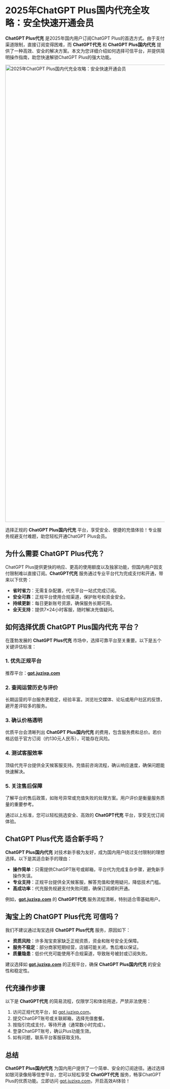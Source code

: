 # 2025年ChatGPT Plus国内代充全攻略：安全快速开通会员

**ChatGPT Plus代充** 是2025年国内用户订阅ChatGPT Plus的首选方式。由于支付渠道限制，直接订阅变得困难，而 **ChatGPT代充** 和 **ChatGPT Plus国内代充** 提供了一种高效、安全的解决方案。本文为您详细介绍如何选择可信平台，并提供简明操作指南，助您快速解锁ChatGPT Plus的强大功能。

<img width="2560" height="1440" alt="2025年ChatGPT Plus国内代充全攻略：安全快速开通会员" src="https://github.com/user-attachments/assets/f75f9b15-d86d-4d0a-93e6-143f4b078068" />

选择正规的 **ChatGPT Plus国内代充** 平台，享受安全、便捷的充值体验！专业服务规避支付难题，助您轻松开通ChatGPT Plus会员。

## 为什么需要 **ChatGPT Plus代充**？

ChatGPT Plus提供更快的响应、更高的使用额度以及独家功能，但国内用户因支付限制难以直接订阅。**ChatGPT代充** 服务通过专业平台代为完成支付和开通，带来以下优势：

- **省时省力**：无需复杂配置，代充平台一站式完成订阅。
- **安全可靠**：正规平台使用合规渠道，保护账号和资金安全。
- **持续更新**：每日更新账号资源，确保服务长期可用。
- **全天支持**：提供7×24小时客服，随时解决充值疑问。

## 如何选择优质 **ChatGPT Plus国内代充** 平台？

在蓬勃发展的 **ChatGPT Plus代充** 市场中，选择可靠平台至关重要。以下是五个关键评估标准：

### 1. 优先正规平台
推荐平台：**[gpt.juzixp.com](https://gpt.juzixp.com/)**  


### 2. 查阅运营历史与评价
长期运营的平台服务更稳定，经验丰富。浏览社交媒体、论坛或用户社区的反馈，避开差评较多的服务。

### 3. 确认价格透明
优质平台会清晰列出 **ChatGPT Plus国内代充** 的费用，包含服务费和总价。若价格远低于官方订阅（约130元人民币），可能存在风险。

### 4. 测试客服效率
顶级代充平台提供全天候客服支持。充值前咨询流程，确认响应速度，确保问题能快速解决。

### 5. 关注售后保障
了解平台的售后政策，如账号异常或充值失败的处理方案。用户评价是衡量服务质量的重要参考。

通过以上标准，您可以轻松挑选安全、高效的 **ChatGPT代充** 平台，享受无忧订阅体验。

## **ChatGPT Plus代充** 适合新手吗？

**ChatGPT Plus国内代充** 对技术新手极为友好，成为国内用户绕过支付限制的理想选择。以下是其适合新手的理由：

- **操作简单**：只需提供ChatGPT账号或邮箱，平台代为完成复杂步骤，避免新手操作失误。
- **专业支持**：正规平台提供全天候客服，解答充值和使用疑问，降低技术门槛。
- **高成功率**：代充服务规避支付失败问题，确保订阅顺利开通。

例如，**[gpt.juzixp.com](https://gpt.juzixp.com/)** 的 **ChatGPT代充** 服务流程清晰，特别适合零基础用户。

## 淘宝上的 **ChatGPT Plus代充** 可信吗？

我们不建议通过淘宝选择 **ChatGPT Plus代充** 服务，原因如下：

- **资质风险**：许多淘宝卖家缺乏正规资质，资金和账号安全无保障。
- **服务不稳定**：部分商家短期经营，店铺可能关闭，售后难以保证。
- **质量隐患**：低价代充可能使用不合规渠道，导致账号被封或订阅失败。

建议选择如 **[gpt.juzixp.com](https://gpt.juzixp.com/)** 的正规平台，确保 **ChatGPT Plus国内代充** 的安全性和稳定性。

## 代充操作步骤

以下是 **ChatGPT代充** 的简易流程，仅限学习和体验用途，严禁非法使用：

1. 访问正规代充平台，如 [gpt.juzixp.com](https://gpt.juzixp.com/)。
2. 提交ChatGPT账号或关联邮箱，选择充值套餐。
3. 按指引完成支付，等待开通（通常数小时完成）。
4. 登录ChatGPT账号，确认Plus功能生效。
5. 如有问题，联系平台客服获取支持。

## 总结

**ChatGPT Plus国内代充** 为国内用户提供了一个简单、安全的订阅途径。通过选择如银河录像局等信誉平台，您可以轻松享受 **ChatGPT代充** 服务，畅享ChatGPT Plus的优质功能。立即访问 [gpt.juzixp.com](https://gpt.juzixp.com/)，开启高效AI体验！
